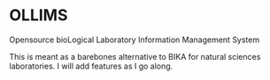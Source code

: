 # OLLIMS
Opensource bioLogical Laboratory Information Management System

This is meant as a barebones alternative to BIKA for natural sciences laboratories. I will add features as I go along.
